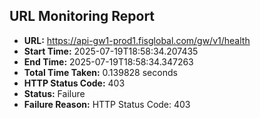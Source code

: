 ## URL Monitoring Report

- **URL:** https://api-gw1-prod1.fisglobal.com/gw/v1/health
- **Start Time:** 2025-07-19T18:58:34.207435
- **End Time:** 2025-07-19T18:58:34.347263
- **Total Time Taken:** 0.139828 seconds
- **HTTP Status Code:** 403
- **Status:** Failure
- **Failure Reason:** HTTP Status Code: 403
